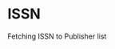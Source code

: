 
ISSN
====

<div id="issns-list">Fetching ISSN to Publisher list</div>

<script type="module" src="/widgets/vocabulary.js"></script>

<script type="module">
let issns_list = document.getElementById('issns-list'),
    oReq = new XMLHttpRequest(),
    u = window.location;

issns_list.innerHTML = ``;

function updatePage() {
    let src = this.responseText,
        data = JSON.parse(src),
        keys = Object.keys(data);

    keys.sort();
    for (let i = 0; i < keys.length; i++) {
        let div = document.createElement('div'),
            elem = document.createElement('vocabularly-span'),
            key = keys[i],
            val = data[key];
        elem.value = { 'identifier': key, 'name': val };
        div.appendChild(elem);
        issns_list.appendChild(div);
    }
}

oReq.addEventListener('load', updatePage);
oReq.open('GET', '/api/issn');
oReq.send();
</script>
